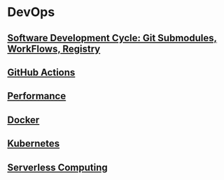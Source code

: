 # DevOps

## [Software Development Cycle: Git Submodules, WorkFlows, Registry](control-version)

## [GitHub Actions](github-actions)

## [Performance](performance)

## [Docker](docker)

## [Kubernetes](kubernetes)

## [Serverless Computing](serverless)
